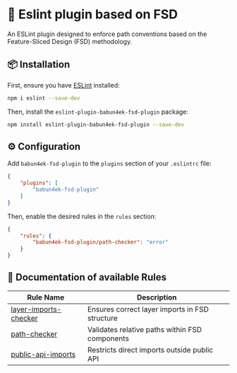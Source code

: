 # 🎯 Eslint plugin based on FSD

An ESLint plugin designed to enforce path conventions based on the Feature-Sliced Design (FSD) methodology.

## 📦 Installation

First, ensure you have [ESLint](https://eslint.org/) installed:

```sh
npm i eslint --save-dev
```

Then, install the `eslint-plugin-babun4ek-fsd-plugin` package:

```sh
npm install eslint-plugin-babun4ek-fsd-plugin --save-dev
```

## ⚙️ Configuration

Add `babun4ek-fsd-plugin` to the `plugins` section of your `.eslintrc` file:

```json
{
    "plugins": [
        "babun4ek-fsd-plugin"
    ]
}
```

Then, enable the desired rules in the `rules` section:

```json
{
    "rules": {
        "babun4ek-fsd-plugin/path-checker": "error"
    }
}
```

## 📖 Documentation of available Rules

| Rule Name                                                  | Description                                      |
|-----------------------------------------------------------|--------------------------------------------------|
| [layer-imports-checker](docs/rules/layer-imports-checker.md) | Ensures correct layer imports in FSD structure  |
| [path-checker](docs/rules/path-checker.md)                   | Validates relative paths within FSD components |
| [public-api-imports](docs/rules/public-api-imports.md)       | Restricts direct imports outside public API     |